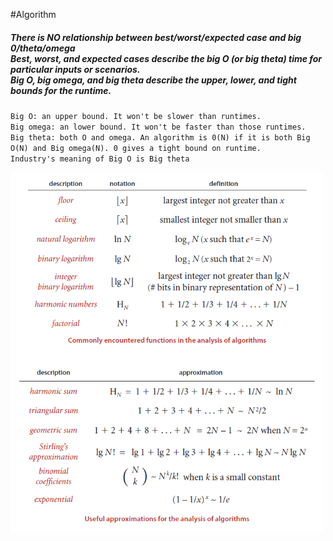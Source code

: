 #Algorithm

<h5>
There is NO relationship between best/worst/expected case and big 0/theta/omega <br>
Best, worst, and expected cases describe the big O (or big theta) time for particular inputs or scenarios.<br>
Big O, big omega, and big theta describe the upper, lower, and tight bounds for the runtime.
</h5>

`Big O: an upper bound. It won't be slower than runtimes.`<br>
`Big omega: an lower bound. It won't be faster than those runtimes.`<br>
`Big theta: both O and omega. An algorithm is 0(N) if it is both Big O(N) and Big omega(N). 0 gives a tight bound on runtime.`<br>
`Industry's meaning of Big O is Big theta` <br>

<img src="./images/AnalysisAlgorithm.png" width="500px">




